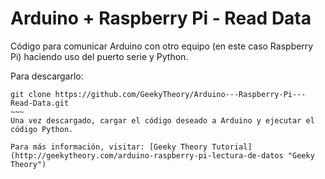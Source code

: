 Arduino + Raspberry Pi - Read Data
==================================

Código para comunicar Arduino con otro equipo (en este caso Raspberry Pi) haciendo uso del puerto serie y Python.

Para descargarlo:
~~~~~~
git clone https://github.com/GeekyTheory/Arduino---Raspberry-Pi---Read-Data.git
~~~
Una vez descargado, cargar el código deseado a Arduino y ejecutar el código Python.

Para más información, visitar: [Geeky Theory Tutorial](http://geekytheory.com/arduino-raspberry-pi-lectura-de-datos "Geeky Theory")